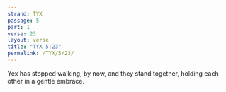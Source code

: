 ```yaml
---
strand: TYX
passage: 5
part: 1
verse: 23
layout: verse
title: "TYX 5:23"
permalink: /TYX/5/23/
---
```

Yex has stopped walking, by now, and they stand together, holding each other in a gentle embrace.
